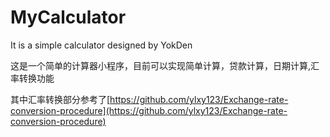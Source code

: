 # MyCalculator
It is a simple calculator designed by YokDen  

这是一个简单的计算器小程序，目前可以实现简单计算，贷款计算，日期计算,汇率转换功能  

其中汇率转换部分参考了[https://github.com/ylxy123/Exchange-rate-conversion-procedure](https://github.com/ylxy123/Exchange-rate-conversion-procedure)
